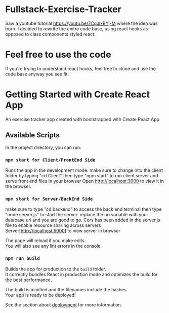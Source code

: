 # Fullstack-Exercise-Tracker
Saw a youtube tutorial https://youtu.be/7CqJlxBYj-M where the idea was born. I decided to rewrite the enitre code base,
using react hooks as opposed to class components styled react. 
# Feel free to use the code
If you're trying to understand react hooks, feel free to clone and use the code base anyway you see fit. 

# Getting Started with Create React App
An exercise tracker app created with bootstrapped with Create React App

## Available Scripts

In the project directory, you can run:

### `npm start for Client/FrontEnd Side`
Runs the app in the development mode.
make sure to change into the client folder by typing "cd Client" then type "npm start" to run client server and serve front end files in your browser
Open [http://localhost:3000](http://localhost:3000) to view it in the browser.

### `npm start for Server/BackEnd Side`
make sure to type "cd backend" to access the back end terminal then type "node server.js" to start the server.
replace the uri variable with your database uri and you are good to go.
Cors has been added in the server.js file to enable resource sharing across servers  
Server[[http://localhost:5000](http://localhost:5000)] to view server in browser

The page will reload if you make edits.\
You will also see any lint errors in the console.


### `npm run build`

Builds the app for production to the `build` folder.\
It correctly bundles React in production mode and optimizes the build for the best performance.

The build is minified and the filenames include the hashes.\
Your app is ready to be deployed!

See the section about [deployment](https://facebook.github.io/create-react-app/docs/deployment) for more information.

